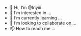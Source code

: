 - 👋 Hi, I’m @Inyiii
- 👀 I’m interested in ...
- 🌱 I’m currently learning ...
- 💞️ I’m looking to collaborate on ...
- 📫 How to reach me ...

<!---
Inyiii/Inyiii is a ✨ special ✨ repository because its `README.md` (this file) appears on your GitHub profile.
You can click the Preview link to take a look at your changes.
--->
